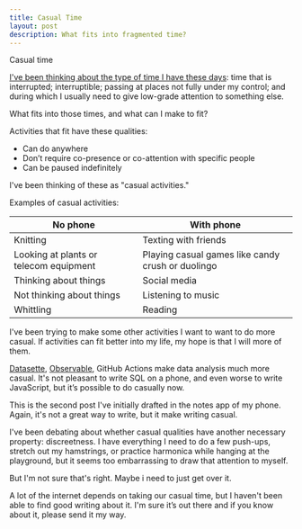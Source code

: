 ```yaml
---
title: Casual Time
layout: post
description: What fits into fragmented time?
---
```


Casual time

[I've been thinking about the type of time I have these
days](https://bunkum.us/2022/11/06/asynch-civics.html): time that is
interrupted; interruptible; passing at places not fully under my
control; and during which I usually need to give low-grade attention
to something else.

What fits into those times, and what can I make to fit?

Activities that fit have these qualities:
* Can do anywhere
* Don’t require co-presence or co-attention with specific people
* Can be paused indefinitely

I've been thinking of these as "casual activities." 

Examples of casual activities:

| No phone | With phone |
|-|-|
| Knitting | Texting with friends |
| Looking at plants or telecom equipment | Playing casual games like candy crush or duolingo |
| Thinking about things | Social media |
| Not thinking about things | Listening to music | 
| Whittling | Reading | 


I've been trying to make some other activities I want to want to do
more casual. If activities can fit better into my life, my hope is
that I will more of them.

[Datasette](https://datasette.io/),
[Observable](https://observablehq.com/@fgregg), GitHub Actions make
data analysis much more casual. It's not pleasant to write SQL on a
phone, and even worse to write JavaScript, but it’s possible to do
casually now.

This is the second post I've initially drafted in the notes app of my
phone. Again, it's not a great way to write, but it make writing
casual.

I've been debating about whether casual qualities have another
necessary property: discreetness. I have everything I need to do a few
push-ups, stretch out my hamstrings, or practice harmonica while
hanging at the playground, but it seems too embarrassing to draw that
attention to myself.

But I'm not sure that's right. Maybe i need to just get over it.

A lot of the internet depends on taking our casual time, but I haven't
been able to find good writing about it.  I'm sure it’s out there and
if you know about it, please send it my way.



